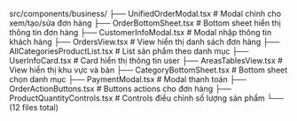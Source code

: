src/components/business/
├── UnifiedOrderModal.tsx        # Modal chính cho xem/tạo/sửa đơn hàng
├── OrderBottomSheet.tsx         # Bottom sheet hiển thị thông tin đơn hàng
├── CustomerInfoModal.tsx        # Modal nhập thông tin khách hàng
├── OrdersView.tsx              # View hiển thị danh sách đơn hàng
├── AllCategoriesProductList.tsx # List sản phẩm theo danh mục
├── UserInfoCard.tsx            # Card hiển thị thông tin user
├── AreasTablesView.tsx         # View hiển thị khu vực và bàn
├── CategoryBottomSheet.tsx     # Bottom sheet chọn danh mục
├── PaymentModal.tsx            # Modal thanh toán
├── OrderActionButtons.tsx      # Buttons actions cho đơn hàng
├── ProductQuantityControls.tsx # Controls điều chỉnh số lượng sản phẩm
└── (12 files total)
